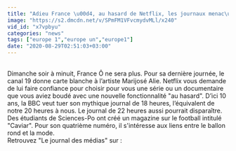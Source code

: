 ```yaml
---
title: "Adieu France \u00d4, au hasard de Netflix, les journaux menac\u00e9s sur la BBC et un nouveau magazine de foot"
image: "https://s2.dmcdn.net/v/SPmFM1VFvcmydvMLl/x240"
vid_id: "x7vpbyu"
categories: "news"
tags: ["europe 1","europe un","europe1"]
date: "2020-08-29T02:51:03+03:00"
---
```

<br>Dimanche soir à minuit, France Ô ne sera plus. Pour sa dernière journée, le canal 19 donne carte blanche à l’artiste Marijosé Alie. Netflix vous demande de lui faire confiance pour choisir pour vous une série ou un documentaire que vous aviez boudé avec une nouvelle fonctionnalité &quot;au hasard&quot;. D’ici 10 ans, la BBC veut tuer son mythique journal de 18 heures, l’équivalent de notre 20 heures à nous. Le journal de 22 heures aussi pourrait disparaître. Des étudiants de Sciences-Po ont créé un magazine sur le football intitulé &quot;Caviar&quot;. Pour son quatrième numéro, il s'intéresse aux liens entre le ballon rond et la mode.   <br>Retrouvez &quot;Le journal des médias&quot; sur :   <br>
